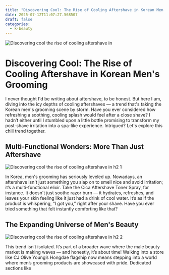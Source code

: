 ```yaml
---
title: "Discovering Cool: The Rise of Cooling Aftershave in Korean Men's Grooming"
date: 2025-07-12T11:07:27.568507
draft: false
categories:
  - k-beauty
---
```

![Discovering cool the rise of cooling aftershave in](/images/discovering-cool-the-rise-of-cooling-aftershave-in.webp)

# Discovering Cool: The Rise of Cooling Aftershave in Korean Men's Grooming

I never thought I'd be writing about aftershave, to be honest. But here I am, diving into the icy depths of cooling aftershaves — a trend that's taking the Korean men's grooming scene by storm. Have you ever considered how refreshing a soothing, cooling splash would feel after a close shave? I hadn’t either until I stumbled upon a little bottle promising to transform my post-shave irritation into a spa-like experience. Intrigued? Let's explore this chill trend together.

## Multi-Functional Wonders: More Than Just Aftershave

![Discovering cool the rise of cooling aftershave in h2 1](/images/discovering-cool-the-rise-of-cooling-aftershave-in-h2-1.webp)


In Korea, men's grooming has seriously leveled up. Nowadays, an aftershave isn't just something you slap on to smell nice and avoid irritation; it’s a multi-functional elixir. Take the Cica Aftershave Toner Spray, for instance. It doesn't just soothe razor burn — it hydrates, refreshes, and leaves your skin feeling like it just had a drink of cool water. It’s as if the product is whispering, “I got you,” right after your shave. Have you ever tried something that felt instantly comforting like that?

## The Expanding Universe of Men's Beauty

![Discovering cool the rise of cooling aftershave in h2 2](/images/discovering-cool-the-rise-of-cooling-aftershave-in-h2-2.webp)


This trend isn’t isolated. It’s part of a broader wave where the male beauty market is making waves — and honestly, it’s about time! Walking into a store like CJ Olive Young’s Hongdae flagship now means stepping into a world where men’s grooming products are showcased with pride. Dedicated sections like 
